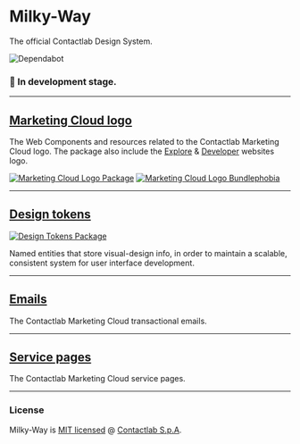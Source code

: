 # Milky-Way

The official Contactlab Design System.

![Dependabot][dependabot-badge]

### 🚧 In development stage.

---

## [Marketing Cloud logo](./packages/marketing-cloud-logo)

The Web Components and resources related to the Contactlab Marketing Cloud logo. The package also include the [Explore][mc-explore] & [Developer][mc-developer] websites logo.

[![Marketing Cloud Logo Package][mc-logo-badge]][mc-logo]
[![Marketing Cloud Logo Bundlephobia][mc-logo-bundlephobia-badge]][mc-logo-bundlephobia]

---

## [Design tokens](./packages/design-tokens)

[![Design Tokens Package][design-tokens-badge]][design-tokens]

Named entities that store visual-design info, in order to maintain a scalable, consistent system for user interface development.

---

## [Emails](./packages/emails)

The Contactlab Marketing Cloud transactional emails.

---

## [Service pages](./packages/service-pages)

The Contactlab Marketing Cloud service pages.

---

### License

Milky-Way is [MIT licensed](./LICENSE) @ [Contactlab S.p.A][contactlab].

<!---
  B A D G E S
-->

[dependabot-badge]: https://badgen.net/dependabot/contactlab/milky-way?icon=dependabot
[design-tokens-badge]: https://badgen.net/npm/v/@contactlab/ds-tokens?icon=npm&label=npm%20package
[mc-logo-badge]: https://badgen.net/npm/v/@contactlab/marketing-cloud-logo?icon=npm&label=npm%20package
[mc-logo-bundlephobia-badge]: https://badgen.net/bundlephobia/minzip/@contactlab/marketing-cloud-logo

<!---
  L I N K S
-->

[contactlab]: https://contactlab.com/
[design-tokens]: https://www.npmjs.com/package/@contactlab/ds-tokens
[mc-developer]: http://developer.contactlab.com
[mc-explore]: http://explore.contactlab.com
[mc-logo]: https://www.npmjs.com/package/@contactlab/marketing-cloud-logo
[mc-logo-bundlephobia]: https://bundlephobia.com/result?p=@contactlab/marketing-cloud-logo
